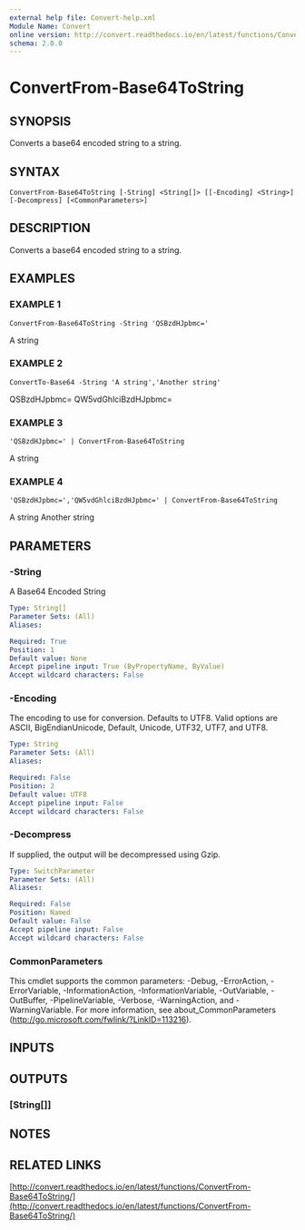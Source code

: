 ```yaml
---
external help file: Convert-help.xml
Module Name: Convert
online version: http://convert.readthedocs.io/en/latest/functions/ConvertFrom-Base64ToString/
schema: 2.0.0
---
```


# ConvertFrom-Base64ToString

## SYNOPSIS
Converts a base64 encoded string to a string.

## SYNTAX

```
ConvertFrom-Base64ToString [-String] <String[]> [[-Encoding] <String>] [-Decompress] [<CommonParameters>]
```

## DESCRIPTION
Converts a base64 encoded string to a string.

## EXAMPLES

### EXAMPLE 1
```
ConvertFrom-Base64ToString -String 'QSBzdHJpbmc='
```

A string

### EXAMPLE 2
```
ConvertTo-Base64 -String 'A string','Another string'
```

QSBzdHJpbmc=
QW5vdGhlciBzdHJpbmc=

### EXAMPLE 3
```
'QSBzdHJpbmc=' | ConvertFrom-Base64ToString
```

A string

### EXAMPLE 4
```
'QSBzdHJpbmc=','QW5vdGhlciBzdHJpbmc=' | ConvertFrom-Base64ToString
```

A string
Another string

## PARAMETERS

### -String
A Base64 Encoded String

```yaml
Type: String[]
Parameter Sets: (All)
Aliases:

Required: True
Position: 1
Default value: None
Accept pipeline input: True (ByPropertyName, ByValue)
Accept wildcard characters: False
```

### -Encoding
The encoding to use for conversion.
Defaults to UTF8.
Valid options are ASCII, BigEndianUnicode, Default, Unicode, UTF32, UTF7, and UTF8.

```yaml
Type: String
Parameter Sets: (All)
Aliases:

Required: False
Position: 2
Default value: UTF8
Accept pipeline input: False
Accept wildcard characters: False
```

### -Decompress
If supplied, the output will be decompressed using Gzip.

```yaml
Type: SwitchParameter
Parameter Sets: (All)
Aliases:

Required: False
Position: Named
Default value: False
Accept pipeline input: False
Accept wildcard characters: False
```

### CommonParameters
This cmdlet supports the common parameters: -Debug, -ErrorAction, -ErrorVariable, -InformationAction, -InformationVariable, -OutVariable, -OutBuffer, -PipelineVariable, -Verbose, -WarningAction, and -WarningVariable.
For more information, see about_CommonParameters (http://go.microsoft.com/fwlink/?LinkID=113216).

## INPUTS

## OUTPUTS

### [String[]]
## NOTES

## RELATED LINKS

[http://convert.readthedocs.io/en/latest/functions/ConvertFrom-Base64ToString/](http://convert.readthedocs.io/en/latest/functions/ConvertFrom-Base64ToString/)

